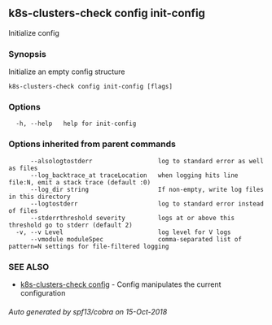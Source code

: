 ## k8s-clusters-check config init-config

Initialize config

### Synopsis

Initialize an empty config structure

```
k8s-clusters-check config init-config [flags]
```

### Options

```
  -h, --help   help for init-config
```

### Options inherited from parent commands

```
      --alsologtostderr                  log to standard error as well as files
      --log_backtrace_at traceLocation   when logging hits line file:N, emit a stack trace (default :0)
      --log_dir string                   If non-empty, write log files in this directory
      --logtostderr                      log to standard error instead of files
      --stderrthreshold severity         logs at or above this threshold go to stderr (default 2)
  -v, --v Level                          log level for V logs
      --vmodule moduleSpec               comma-separated list of pattern=N settings for file-filtered logging
```

### SEE ALSO

* [k8s-clusters-check config](k8s-clusters-check_config.md)	 - Config manipulates the current configuration

###### Auto generated by spf13/cobra on 15-Oct-2018
